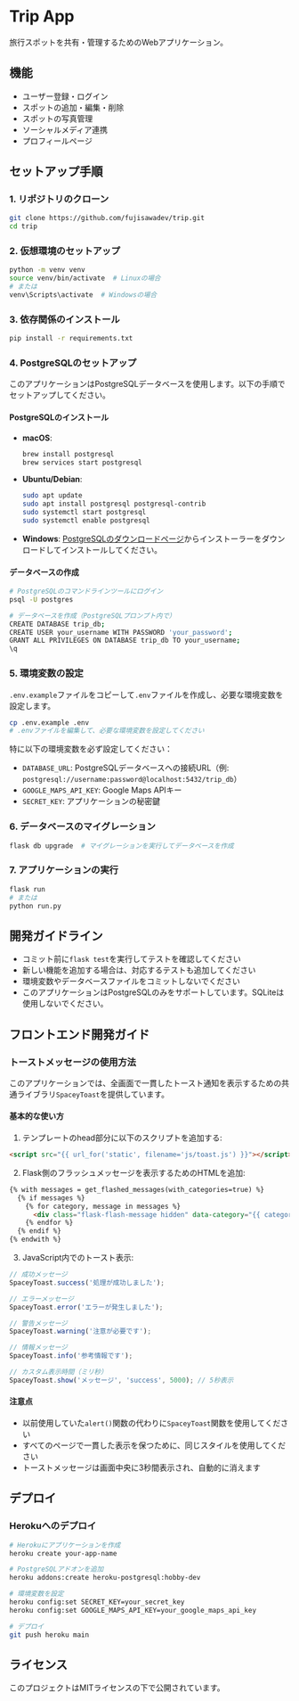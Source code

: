 # Trip App

旅行スポットを共有・管理するためのWebアプリケーション。

## 機能

- ユーザー登録・ログイン
- スポットの追加・編集・削除
- スポットの写真管理
- ソーシャルメディア連携
- プロフィールページ

## セットアップ手順

### 1. リポジトリのクローン

```bash
git clone https://github.com/fujisawadev/trip.git
cd trip
```

### 2. 仮想環境のセットアップ

```bash
python -m venv venv
source venv/bin/activate  # Linuxの場合
# または
venv\Scripts\activate  # Windowsの場合
```

### 3. 依存関係のインストール

```bash
pip install -r requirements.txt
```

### 4. PostgreSQLのセットアップ

このアプリケーションはPostgreSQLデータベースを使用します。以下の手順でセットアップしてください。

#### PostgreSQLのインストール

- **macOS**:
  ```bash
  brew install postgresql
  brew services start postgresql
  ```

- **Ubuntu/Debian**:
  ```bash
  sudo apt update
  sudo apt install postgresql postgresql-contrib
  sudo systemctl start postgresql
  sudo systemctl enable postgresql
  ```

- **Windows**:
  [PostgreSQLのダウンロードページ](https://www.postgresql.org/download/windows/)からインストーラーをダウンロードしてインストールしてください。

#### データベースの作成

```bash
# PostgreSQLのコマンドラインツールにログイン
psql -U postgres

# データベースを作成（PostgreSQLプロンプト内で）
CREATE DATABASE trip_db;
CREATE USER your_username WITH PASSWORD 'your_password';
GRANT ALL PRIVILEGES ON DATABASE trip_db TO your_username;
\q
```

### 5. 環境変数の設定

`.env.example`ファイルをコピーして`.env`ファイルを作成し、必要な環境変数を設定します。

```bash
cp .env.example .env
# .envファイルを編集して、必要な環境変数を設定してください
```

特に以下の環境変数を必ず設定してください：
- `DATABASE_URL`: PostgreSQLデータベースへの接続URL（例: `postgresql://username:password@localhost:5432/trip_db`）
- `GOOGLE_MAPS_API_KEY`: Google Maps APIキー
- `SECRET_KEY`: アプリケーションの秘密鍵

### 6. データベースのマイグレーション

```bash
flask db upgrade  # マイグレーションを実行してデータベースを作成
```

### 7. アプリケーションの実行

```bash
flask run
# または
python run.py
```

## 開発ガイドライン

- コミット前に`flask test`を実行してテストを確認してください
- 新しい機能を追加する場合は、対応するテストも追加してください
- 環境変数やデータベースファイルをコミットしないでください
- このアプリケーションはPostgreSQLのみをサポートしています。SQLiteは使用しないでください。

## フロントエンド開発ガイド

### トーストメッセージの使用方法

このアプリケーションでは、全画面で一貫したトースト通知を表示するための共通ライブラリ`SpaceyToast`を提供しています。

#### 基本的な使い方

1. テンプレートのhead部分に以下のスクリプトを追加する:
```html
<script src="{{ url_for('static', filename='js/toast.js') }}"></script>
```

2. Flask側のフラッシュメッセージを表示するためのHTMLを追加:
```html
{% with messages = get_flashed_messages(with_categories=true) %}
  {% if messages %}
    {% for category, message in messages %}
      <div class="flask-flash-message hidden" data-category="{{ category }}">{{ message }}</div>
    {% endfor %}
  {% endif %}
{% endwith %}
```

3. JavaScript内でのトースト表示:
```javascript
// 成功メッセージ
SpaceyToast.success('処理が成功しました');

// エラーメッセージ
SpaceyToast.error('エラーが発生しました');

// 警告メッセージ
SpaceyToast.warning('注意が必要です');

// 情報メッセージ
SpaceyToast.info('参考情報です');

// カスタム表示時間（ミリ秒）
SpaceyToast.show('メッセージ', 'success', 5000); // 5秒表示
```

#### 注意点

- 以前使用していた`alert()`関数の代わりに`SpaceyToast`関数を使用してください
- すべてのページで一貫した表示を保つために、同じスタイルを使用してください
- トーストメッセージは画面中央に3秒間表示され、自動的に消えます

## デプロイ

### Herokuへのデプロイ

```bash
# Herokuにアプリケーションを作成
heroku create your-app-name

# PostgreSQLアドオンを追加
heroku addons:create heroku-postgresql:hobby-dev

# 環境変数を設定
heroku config:set SECRET_KEY=your_secret_key
heroku config:set GOOGLE_MAPS_API_KEY=your_google_maps_api_key

# デプロイ
git push heroku main
```

## ライセンス

このプロジェクトはMITライセンスの下で公開されています。 